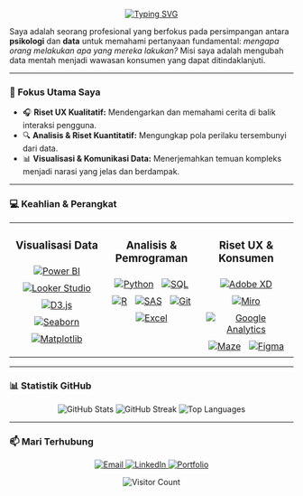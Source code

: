 <p align="center">
  <a href="https://git.io/typing-svg"><img src="https://readme-typing-svg.demolab.com?font=Inter&size=32&duration=3000&pause=1000&color=20C20E&center=true&vCenter=true&width=550&lines=Analis+Wawasan+Konsumen;Peneliti+UX+Berbasis+Data;Mengubah+Data+Menjadi+Cerita" alt="Typing SVG" /></a>
</p>

Saya adalah seorang profesional yang berfokus pada persimpangan antara **psikologi** dan **data** untuk memahami pertanyaan fundamental: *mengapa orang melakukan apa yang mereka lakukan?* Misi saya adalah mengubah data mentah menjadi wawasan konsumen yang dapat ditindaklanjuti.

---

### 🎯 Fokus Utama Saya
* 🎧 **Riset UX Kualitatif:** Mendengarkan dan memahami cerita di balik interaksi pengguna.
* 🔍 **Analisis & Riset Kuantitatif:** Mengungkap pola perilaku tersembunyi dari data.
* 📊 **Visualisasi & Komunikasi Data:** Menerjemahkan temuan kompleks menjadi narasi yang jelas dan berdampak.

---

### 💻 Keahlian & Perangkat

<table width="100%">
  <tr>
    <td width="33%" valign="top">
      <h3 align="center">Visualisasi Data</h3>
      <div align="center">
        <a href="https://powerbi.microsoft.com/" target="_blank"><img style="margin: 5px;" src="https://img.shields.io/badge/Power%20BI-F2C811?style=for-the-badge&logo=powerbi&logoColor=black" alt="Power BI"/></a>
        <a href="https://lookerstudio.google.com/" target="_blank"><img style="margin: 5px;" src="https://img.shields.io/badge/Looker%20Studio-4285F4?style=for-the-badge&logo=googledatastudio&logoColor=white" alt="Looker Studio"/></a>
        <a href="https://d3js.org/" target="_blank"><img style="margin: 5px;" src="https://img.shields.io/badge/D3.js-F9A03C?style=for-the-badge&logo=d3.js&logoColor=white" alt="D3.js"/></a>
        <a href="https://seaborn.pydata.org/" target="_blank"><img style="margin: 5px;" src="https://img.shields.io/badge/Seaborn-3776AB?style=for-the-badge&logo=python&logoColor=white" alt="Seaborn"/></a>
        <a href="https://matplotlib.org/" target="_blank"><img style="margin: 5px;" src="https://img.shields.io/badge/Matplotlib-11557C?style=for-the-badge&logo=matplotlib&logoColor=white" alt="Matplotlib"/></a>
      </div>
    </td>
    <td width="33%" valign="top">
      <h3 align="center">Analisis & Pemrograman</h3>
      <div align="center">
        <a href="https://www.python.org/" target="_blank"><img style="margin: 5px;" src="https://img.shields.io/badge/Python-3776AB?style=for-the-badge&logo=python&logoColor=white" alt="Python"/></a>
        <a href="https://www.mysql.com/" target="_blank"><img style="margin: 5px;" src="https://img.shields.io/badge/SQL-4479A1?style=for-the-badge&logo=postgresql&logoColor=white" alt="SQL"/></a>
        <a href="https://www.r-project.org/" target="_blank"><img style="margin: 5px;" src="https://img.shields.io/badge/R-276DC3?style=for-the-badge&logo=r&logoColor=white" alt="R"/></a>
        <a href="https://www.sas.com/" target="_blank"><img style="margin: 5px;" src="https://img.shields.io/badge/SAS-0078C8?style=for-the-badge&logo=sas&logoColor=white" alt="SAS"/></a>
        <a href="https://git-scm.com/" target="_blank"><img style="margin: 5px;" src="https://img.shields.io/badge/Git-F05032?style=for-the-badge&logo=git&logoColor=white" alt="Git"/></a>
        <a href="https://www.microsoft.com/en-us/microsoft-365/excel" target="_blank"><img style="margin: 5px;" src="https://img.shields.io/badge/Excel-217346?style=for-the-badge&logo=microsoftexcel&logoColor=white" alt="Excel"/></a>
      </div>
    </td>
    <td width="33%" valign="top">
      <h3 align="center">Riset UX & Konsumen</h3>
      <div align="center">
        <a href="https://www.adobe.com/products/xd.html" target="_blank"><img style="margin: 5px;" src="https://img.shields.io/badge/Adobe%20XD-FF61F6?style=for-the-badge&logo=adobexd&logoColor=white" alt="Adobe XD"/></a>
        <a href="https://miro.com/" target="_blank"><img style="margin: 5px;" src="https://img.shields.io/badge/Miro-050038?style=for-the-badge&logo=miro&logoColor=white" alt="Miro"/></a>
        <a href="https://analytics.google.com/" target="_blank"><img style="margin: 5px;" src="https://img.shields.io/badge/Google%20Analytics-E37400?style=for-the-badge&logo=googleanalytics&logoColor=white" alt="Google Analytics"/></a>
        <a href="https://maze.co/" target="_blank"><img style="margin: 5px;" src="https://img.shields.io/badge/Maze-0B57FF?style=for-the-badge&logo=maze&logoColor=white" alt="Maze"/></a>
        <a href="https://www.figma.com/" target="_blank"><img style="margin: 5px;" src="https://img.shields.io/badge/figma-%23F24E1E.svg?style=for-the-badge&logo=figma&logoColor=white" alt="Figma"/></a>
      </div>
    </td>
  </tr>
</table>

---

### 📊 Statistik GitHub

<p align="center">
  <img src="https://github-readme-stats.vercel.app/api?username=h3xol&theme=dark&hide_border=false&include_all_commits=true&count_private=false" alt="GitHub Stats"/>
  <img src="https://github-readme-streak-stats.herokuapp.com/?user=h3xol&theme=dark&hide_border=false" alt="GitHub Streak"/>
  <img src="https://github-readme-stats.vercel.app/api/top-langs/?username=h3xol&theme=dark&hide_border=false&include_all_commits=true&count_private=false&layout=compact" alt="Top Languages"/>
</p>

---

### 📫 Mari Terhubung

<p align="center">
  <a href="mailto:emailanda@contoh.com">
    <img src="https://img.shields.io/badge/Email-D14836?style=for-the-badge&logo=gmail&logoColor=white" alt="Email"/>
  </a>
  <a href="https://www.linkedin.com/in/profil-linkedin-anda">
    <img src="https://img.shields.io/badge/LinkedIn-0077B5?style=for-the-badge&logo=linkedin&logoColor=white" alt="LinkedIn"/>
  </a>
  <a href="https://link-ke-portofolio-anda.com">
    <img src="https://img.shields.io/badge/Portfolio-000000?style=for-the-badge&logo=firefox&logoColor=#FF7139" alt="Portfolio"/>
  </a>
</p>

<p align="center">
  <img src="https://visitcount.itsvg.in/api?id=h3xol&icon=0&color=0" alt="Visitor Count"/>
</p>
